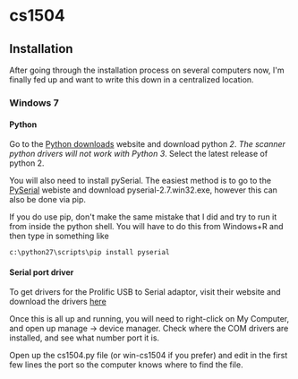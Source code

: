 cs1504
======

## Installation

After going through the installation process on several computers now, I'm finally fed up and want to write this down in a centralized location. 

### Windows 7


#### Python

Go to the [Python downloads](http://www.python.org/downloads) website and download python *2*. _The scanner python drivers will not work with Python 3_. Select the latest release of python 2.

You will also need to install pySerial. The easiest method is to go to the [PySerial](https://pypi.python.org/pypi/pyserial) webiste and download pyserial-2.7.win32.exe, however this can also be done via pip.

If you do use pip, don't make the same mistake that I did and try to run it from inside the python shell. You will have to do this from Windows+R and then type in something like 

    c:\python27\scripts\pip install pyserial

#### Serial port driver
To get drivers for the Prolific USB to Serial adaptor, visit their website and download the drivers [here](http://www.prolific.com.tw/US/ShowProduct.aspx?p_id=225&pcid=41)

Once this is all up and running, you will need to right-click on My Computer, and open up manage -> device manager. Check where the COM drivers are installed, and see what number port it is.

Open up the cs1504.py file (or win-cs1504 if you prefer) and edit in the first few lines the port so the computer knows where to find the file.
